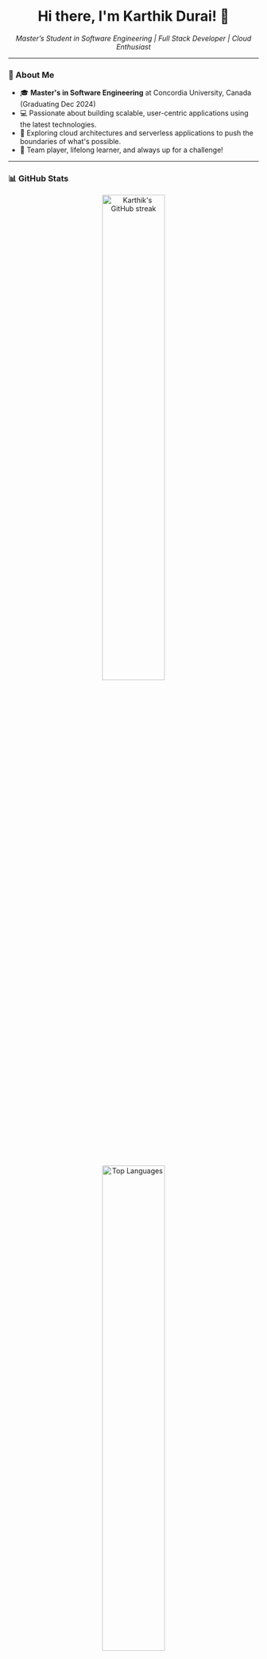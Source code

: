 <h1 align="center">Hi there, I'm Karthik Durai! 👋</h1>
<p align="center">
  <i>Master’s Student in Software Engineering | Full Stack Developer | Cloud Enthusiast</i>
</p>

---

### 🌟 About Me
- 🎓 **Master's in Software Engineering** at Concordia University, Canada (Graduating Dec 2024)
- 💻 Passionate about building scalable, user-centric applications using the latest technologies.
- 🚀 Exploring cloud architectures and serverless applications to push the boundaries of what's possible.
- 🤝 Team player, lifelong learner, and always up for a challenge!

---

### 📊 GitHub Stats
<div align="center">
  <img src="https://github-readme-streak-stats.herokuapp.com/?user=karthikdurai-kd&theme=tokyonight" alt="Karthik's GitHub streak" width="50%"/>
  <img src="https://github-readme-stats.vercel.app/api/top-langs/?username=karthikdurai-kd&layout=compact&theme=tokyonight" alt="Top Languages" width="50%"/>
</div>

---

### 🧰 My Tech Stack

#### 💻 Languages
<p>
  <img src="https://img.shields.io/badge/C/C++-00599C?style=flat&logo=c&logoColor=white" alt="C/C++ Badge"/>
  <img src="https://img.shields.io/badge/Java-007396?style=flat&logo=java&logoColor=white" alt="Java Badge"/>
  <img src="https://img.shields.io/badge/JavaScript-F7DF1E?style=flat&logo=javascript&logoColor=black" alt="JavaScript Badge"/>
  <img src="https://img.shields.io/badge/TypeScript-3178C6?style=flat&logo=typescript&logoColor=white" alt="TypeScript Badge"/>
</p>

#### 🌐 Frontend
<p>
  <img src="https://img.shields.io/badge/HTML-E34F26?style=flat&logo=html5&logoColor=white" alt="HTML Badge"/>
  <img src="https://img.shields.io/badge/CSS-1572B6?style=flat&logo=css3&logoColor=white" alt="CSS Badge"/>
  <img src="https://img.shields.io/badge/React-61DAFB?style=flat&logo=react&logoColor=black" alt="React Badge"/>
  <img src="https://img.shields.io/badge/Next.js-000000?style=flat&logo=next.js&logoColor=white" alt="Next.js Badge"/>
  <img src="https://img.shields.io/badge/Redux%20Toolkit-764ABC?style=flat&logo=redux&logoColor=white" alt="Redux Toolkit Badge"/>
  <img src="https://img.shields.io/badge/TailwindCSS-06B6D4?style=flat&logo=tailwindcss&logoColor=white" alt="TailwindCSS Badge"/>
  <img src="https://img.shields.io/badge/Bootstrap-7952B3?style=flat&logo=bootstrap&logoColor=white" alt="Bootstrap Badge"/>
  <img src="https://img.shields.io/badge/AntD-0170FE?style=flat&logo=ant-design&logoColor=white" alt="AntD Badge"/>
</p>

#### 🔧 Backend
<p>
  <img src="https://img.shields.io/badge/Node.js-339933?style=flat&logo=node.js&logoColor=white" alt="Node.js Badge"/>
  <img src="https://img.shields.io/badge/Express-000000?style=flat&logo=express&logoColor=white" alt="Express Badge"/>
  <img src="https://img.shields.io/badge/Prisma-2D3748?style=flat&logo=prisma&logoColor=white" alt="Prisma Badge"/>
  <img src="https://img.shields.io/badge/Socket.io-010101?style=flat&logo=socket.io&logoColor=white" alt="Socket.io Badge"/>
</p>

#### 🗄️ Databases
<p>
  <img src="https://img.shields.io/badge/MongoDB-47A248?style=flat&logo=mongodb&logoColor=white" alt="MongoDB Badge"/>
  <img src="https://img.shields.io/badge/MySQL-4479A1?style=flat&logo=mysql&logoColor=white" alt="MySQL Badge"/>
  <img src="https://img.shields.io/badge/PostgreSQL-336791?style=flat&logo=postgresql&logoColor=white" alt="PostgreSQL Badge"/>
  <img src="https://img.shields.io/badge/Redis-DC382D?style=flat&logo=redis&logoColor=white" alt="Redis Badge"/>
  <img src="https://img.shields.io/badge/Firestore-FFCA28?style=flat&logo=firebase&logoColor=black" alt="Firestore Badge"/>
</p>

#### ☁️ Cloud Platforms
<p>
  <img src="https://img.shields.io/badge/AWS-232F3E?style=flat&logo=amazon-aws&logoColor=white" alt="AWS Badge"/>
  <img src="https://img.shields.io/badge/Azure-0078D4?style=flat&logo=microsoft-azure&logoColor=white" alt="Azure Badge"/>
</p>

#### ⚙️ DevOps & Tools
<p>
  <img src="https://img.shields.io/badge/Docker-2496ED?style=flat&logo=docker&logoColor=white" alt="Docker Badge"/>
  <img src="https://img.shields.io/badge/GitHub%20Actions-2088FF?style=flat&logo=github-actions&logoColor=white" alt="GitHub Actions Badge"/>
  <img src="https://img.shields.io/badge/Postman-FF6C37?style=flat&logo=postman&logoColor=white" alt="Postman Badge"/>
  <img src="https://img.shields.io/badge/JIRA-0052CC?style=flat&logo=jira&logoColor=white" alt="JIRA Badge"/>
  <img src="https://img.shields.io/badge/SonarQube-4E9BCD?style=flat&logo=sonarqube&logoColor=white" alt="SonarQube Badge"/>
  <img src="https://img.shields.io/badge/Swagger-85EA2D?style=flat&logo=swagger&logoColor=black" alt="Swagger Badge"/>
</p>

---

### 📈 Featured Projects
Check out some of my projects that showcase my full stack and cloud skills:

#### 🌐 [Work Management Application System](https://work-management-app.onrender.com/)
A full-featured MERN stack app for task and project management.  
- 🔔 **Real-Time Notifications** via Socket.io
- 🔐 **Role-Based Access Control** to streamline setup and permissions
- **Tech Stack**: React, Node.js, Express, MongoDB, TailwindCSS

---

#### 💬 [Vote Stream App](https://github.com/karthikdurai-kd/Vote-Stream-App.git)
A real-time voting platform with interactive WordCloud visualization.  
- 🎉 **Topic-Based Rooms** for engaging discussions
- ⚡ **High-Performance Architecture** using Redis and Socket.io for instant updates
- **Tech Stack**: Next.js, Express.js, Redis, Tailwind CSS

---

#### 🌍 [Travel Tales App](https://github.com/karthikdurai-kd/Travel-Tales-App.git)
A serverless app to share travel experiences with photos and secure access.  
- 📸 **AWS S3 for Secure Story Storage**
- 🔐 **AWS Cognito for Authentication**
- **Tech Stack**: React, TypeScript, AWS Lambda, API Gateway, DynamoDB, S3, Cognito

---

### 🎓 Education
- **Master of Engineering in Software Engineering** – Concordia University, Montreal (2023 - Dec 2024)
- **Bachelor of Engineering in Computer Science** – Velammal Institute of Technology, Chennai

---

### 🏆 Certifications
- **Azure Fundamentals** - Microsoft
- **AWS Cloud Essentials** - Amazon Web Services
- **AWS Serverless Certification** - Amazon Web Services

---

### 📫 Let's Connect!
<p align="left">
  <a href="mailto:duraikarthik6@gmail.com"><img src="https://img.shields.io/badge/Email-duraikarthik6%40gmail.com-red?style=flat-square&logo=gmail&logoColor=white"/></a>
  <a href="https://www.linkedin.com/in/karthikdurai98"><img src="https://img.shields.io/badge/LinkedIn-Karthik%20Durai-blue?style=flat-square&logo=linkedin&logoColor=white"/></a>
  <a href="https://github.com/karthikdurai-kd"><img src="https://img.shields.io/badge/GitHub-karthikdurai--kd-black?style=flat-square&logo=github&logoColor=white"/></a>
</p>

Thanks for stopping by! Looking forward to building something amazing together 🚀

